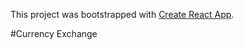 This project was bootstrapped with [Create React App](https://github.com/facebook/create-react-app).

#Currency Exchange
